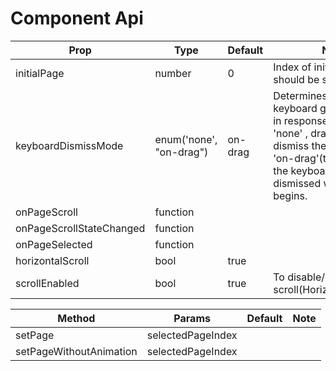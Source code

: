 # <ViewPager /> Component Api


| Prop | Type | Default | Note |
| --- | --- | --- | --- |
| initialPage | number | 0 |  Index of initial page that should be selected. |
| keyboardDismissMode | enum('none', "on-drag")  | on-drag | Determines whether the keyboard gets dismissed in response to a drag. - 'none' , drags do not dismiss the keyboard. - 'on-drag'(the default), the keyboard is dismissed when a drag begins. |
| onPageScroll | function |  |  |
| onPageScrollStateChanged | function |  |  |
| onPageSelected | function |  |  |
| horizontalScroll | bool | true |  |
| scrollEnabled | bool | true | To disable/enable scroll(Horizontal/Vertical)


| Method | Params | Default | Note |
| --- | --- | --- | --- |
| setPage | selectedPageIndex |  |  |
| setPageWithoutAnimation | selectedPageIndex |  |  |


